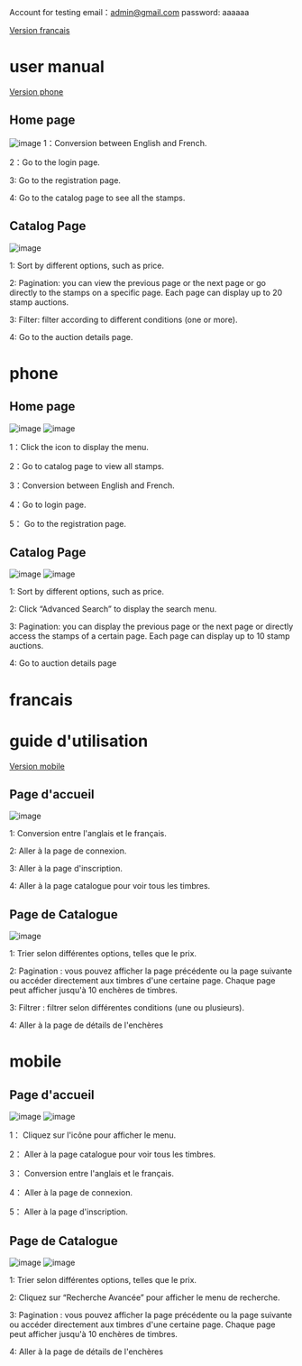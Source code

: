 Account for testing
email：admin@gmail.com
password: aaaaaa

[Version francais](#francais)

# user manual
[Version phone](#phone)
## Home page
![image](https://github.com/herissonfei/timbre-firebase/assets/89328999/87bec703-6e68-44a5-adaa-e8017bde5386)
1：Conversion between English and French.

2：Go to the login page.

3: Go to the registration page.

4: Go to the catalog page to see all the stamps.

## Catalog Page
![image](https://github.com/herissonfei/timbre-firebase/assets/89328999/8b053b95-94f2-421b-bc98-140e125fb033)

1: Sort by different options, such as price.

2: Pagination: you can view the previous page or the next page or go directly to the stamps on a specific page. Each page can display up to 20 stamp auctions.

3: Filter: filter according to different conditions (one or more).

4: Go to the auction details page.
# phone
## Home page
![image](https://github.com/herissonfei/timbre-firebase/assets/89328999/9d4e57c3-f16d-4607-ae25-68c2d03fdf11)
![image](https://github.com/herissonfei/timbre-firebase/assets/89328999/c6a9b71c-5983-4596-b8ac-a08a9cfb0344)

1：Click the icon to display the menu.

2：Go to catalog page to view all stamps.

3：Conversion between English and French.

4：Go to login page.

5： Go to the registration page.

## Catalog Page
![image](https://github.com/herissonfei/timbre-firebase/assets/89328999/59ddc72e-55c9-4eb4-b12e-fbb1de5998f5)
![image](https://github.com/herissonfei/timbre-firebase/assets/89328999/4b37e6da-9cf4-44b0-bb57-64e0b3b1c391)

1: Sort by different options, such as price.

2: Click “Advanced Search” to display the search menu.

3: Pagination: you can display the previous page or the next page or directly access the stamps of a certain page. Each page can display up to 10 stamp auctions.

4: Go to auction details page

# francais

# guide d'utilisation
[Version mobile](#mobile)
## Page d'accueil
![image](https://github.com/herissonfei/timbre-firebase/assets/89328999/16460e56-41d3-4610-b51b-7539da233c74)

1: Conversion entre l'anglais et le français.

2: Aller à la page de connexion.

3: Aller à la page d'inscription.

4: Aller à la page catalogue pour voir tous les timbres.

## Page de Catalogue

![image](https://github.com/herissonfei/timbre-firebase/assets/89328999/cb037672-dde0-4ff1-a81c-09a625229f46)



1: Trier selon différentes options, telles que le prix.

2: Pagination : vous pouvez afficher la page précédente ou la page suivante ou accéder directement aux timbres d'une certaine page. Chaque page peut afficher jusqu'à 10 enchères de timbres.

3: Filtrer : filtrer selon différentes conditions (une ou plusieurs).

4: Aller à la page de détails de l'enchères


# mobile
## Page d'accueil
![image](https://github.com/herissonfei/timbre-firebase/assets/89328999/0d314db8-bd2a-4dfb-87b4-0f6bb8ae1371)
![image](https://github.com/herissonfei/timbre-firebase/assets/89328999/69ab60c7-b314-4d74-980a-ff9cd96cba48)

1： Cliquez sur l'icône pour afficher le menu.

2： Aller à la page catalogue pour voir tous les timbres.

3： Conversion entre l'anglais et le français.

4： Aller à la page de connexion.

5： Aller à la page d'inscription.

## Page de Catalogue
![image](https://github.com/herissonfei/timbre-firebase/assets/89328999/df281357-5f3e-44bf-816f-cafa5682714f)
![image](https://github.com/herissonfei/timbre-firebase/assets/89328999/7f6e5e06-1b91-4742-a45f-192201d37fbd)

1: Trier selon différentes options, telles que le prix.

2: Cliquez sur “Recherche Avancée” pour afficher le menu de recherche.

3: Pagination : vous pouvez afficher la page précédente ou la page suivante ou accéder directement aux timbres d'une certaine page. Chaque page peut afficher jusqu'à 10 enchères de timbres.

4: Aller à la page de détails de l'enchères
